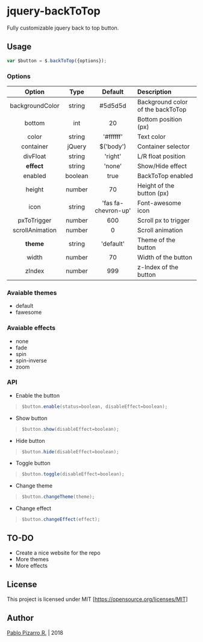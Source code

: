 # jquery-backToTop
Fully customizable jquery back to top button.

## Usage

```javascript
var $button = $.backToTop({options});
```

### Options

| Option | Type | Default | Description |
| :-:|:-:|:-:|:--|
| backgroundColor | string |#5d5d5d | Background color of the backToTop |
| bottom | int | 20 | Bottom position (px) |
| color | string | '#ffffff' | Text color |
| container | jQuery | $('body') | Container selector |
| divFloat | string | 'right' |L/R float position |
| **effect** | string | 'none' | Show/Hide effect |
| enabled | boolean | true | BackToTop enabled |
| height | number | 70 | Height of the button (px) |
| icon | string | 'fas fa-chevron-up' | Font-awesome icon |
| pxToTrigger | number | 600 | Scroll px to trigger |
| scrollAnimation | number | 0 | Scroll animation |
| **theme** | string | 'default' | Theme of the button |
| width | number | 70 | Width of the button |
| zIndex | number | 999 | z-Index of the button |

### Avaiable themes

- default
- fawesome

### Avaiable effects

- none
- fade
- spin
- spin-inverse
- zoom

### API

- Enable the button

>```javascript
>$button.enable(status=boolean, disableEffect=boolean);
>```

- Show button

>```javascript
>$button.show(disableEffect=boolean);
>```

- Hide button

>```javascript
>$button.hide(disableEffect=boolean);
>```

- Toggle button

>```javascript
>$button.toggle(disableEffect=boolean);
>```

- Change theme

>```javascript
>$button.changeTheme(theme);
>```

- Change effect

>```javascript
>$button.changeEffect(effect);
>```

## TO-DO

- Create a nice website for the repo
- More themes
- More effects

## License
This project is licensed under MIT [https://opensource.org/licenses/MIT]

## Author
<a href="http://ppizarror.com" title="ppizarror">Pablo Pizarro R.</a> | 2018